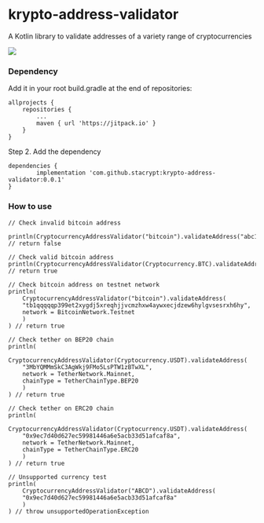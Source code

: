 # krypto-address-validator

A Kotlin library to validate addresses of a variety range of cryptocurrencies

[![](https://jitpack.io/v/stacrypt/krypto-address-validator.svg)](https://jitpack.io/#stacrypt/krypto-address-validator)

### Dependency

Add it in your root build.gradle at the end of repositories:

	allprojects {
		repositories {
			...
			maven { url 'https://jitpack.io' }
		}
	}

Step 2. Add the dependency

	dependencies {
	        implementation 'com.github.stacrypt:krypto-address-validator:0.0.1'
	}
	
### How to use

	// Check invalid bitcoin address
    	println(CryptocurrencyAddressValidator("bitcoin").validateAddress("abc1223")) // return false
   
   	// Check valid bitcoin address
   	println(CryptocurrencyAddressValidator(Cryptocurrency.BTC).validateAddress("3EktnHQD7RiAE6uzMj2ZifT9YgRrkSgzQX")) // return true
    
   	// Check bitcoin address on testnet network
   	println(
   		CryptocurrencyAddressValidator("bitcoin").validateAddress(
   		"tb1qqqqqp399et2xygdj5xreqhjjvcmzhxw4aywxecjdzew6hylgvsesrxh6hy",
   		network = BitcoinNetwork.Testnet
   		)
 	) // return true
    
   	// Check tether on BEP20 chain
   	println(
   		CryptocurrencyAddressValidator(Cryptocurrency.USDT).validateAddress(
   		"3MbYQMMmSkC3AgWkj9FMo5LsPTW1zBTwXL",
   		network = TetherNetwork.Mainnet,
   		chainType = TetherChainType.BEP20
   		)
   	) // return true
    
   	// Check tether on ERC20 chain
   	println(
   		CryptocurrencyAddressValidator(Cryptocurrency.USDT).validateAddress(
   		"0x9ec7d40d627ec59981446a6e5acb33d51afcaf8a",
   		network = TetherNetwork.Mainnet,
   		chainType = TetherChainType.ERC20
   		)
   	) // return true

   	// Unsupported currency test
   	println(
   		CryptocurrencyAddressValidator("ABCD").validateAddress(
   		"0x9ec7d40d627ec59981446a6e5acb33d51afcaf8a"
   		)
   	) // throw unsupportedOperationException
